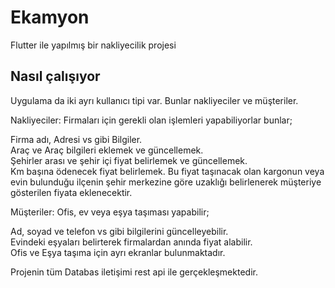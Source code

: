 # Ekamyon

Flutter ile yapılmış bir nakliyecilik projesi

## Nasıl çalışıyor

Uygulama da iki ayrı kullanıcı tipi var. Bunlar nakliyeciler ve müşteriler.

Nakliyeciler: Firmaları için gerekli olan işlemleri yapabiliyorlar bunlar;

Firma adı, Adresi vs gibi Bilgiler.  
Araç ve Araç bilgileri eklemek ve güncellemek.  
Şehirler arası ve şehir içi fiyat belirlemek ve güncellemek.  
Km başına ödenecek fiyat belirlemek. Bu fiyat taşınacak olan kargonun veya evin bulunduğu ilçenin şehir merkezine göre uzaklığı belirlenerek müşteriye gösterilen fiyata eklenecektir.  

Müşteriler: Ofis, ev veya eşya taşıması yapabilir;  

Ad, soyad ve telefon vs gibi bilgilerini güncelleyebilir.  
Evindeki eşyaları belirterek firmalardan anında fiyat alabilir.  
Ofis ve Eşya taşıma için ayrı ekranlar bulunmaktadır.  

Projenin tüm Databas iletişimi rest api ile gerçekleşmektedir.  
